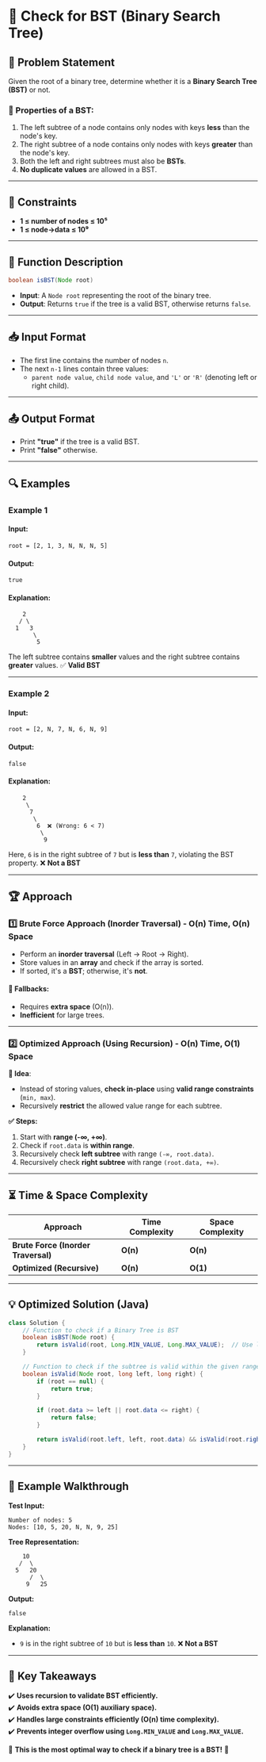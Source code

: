 # 🌳 Check for BST (Binary Search Tree)

## 📌 Problem Statement

Given the root of a binary tree, determine whether it is a **Binary Search Tree (BST)** or not.

### 🔹 Properties of a BST:

1. The left subtree of a node contains only nodes with keys **less** than the node's key.
2. The right subtree of a node contains only nodes with keys **greater** than the node's key.
3. Both the left and right subtrees must also be **BSTs**.
4. **No duplicate values** are allowed in a BST.

---

## 📜 Constraints

- **1 ≤ number of nodes ≤ 10⁵**
- **1 ≤ node->data ≤ 10⁹**

---

## 📝 Function Description

```java
boolean isBST(Node root)
```

- **Input**: A `Node root` representing the root of the binary tree.
- **Output**: Returns `true` if the tree is a valid BST, otherwise returns `false`.

---

## 📥 Input Format

- The first line contains the number of nodes `n`.
- The next `n-1` lines contain three values:
  - `parent node value`, `child node value`, and `'L'` or `'R'` (denoting left or right child).

---

## 📤 Output Format

- Print **"true"** if the tree is a valid BST.
- Print **"false"** otherwise.

---

## 🔍 Examples

### **Example 1**

#### **Input:**

```
root = [2, 1, 3, N, N, N, 5]
```

#### **Output:**

```
true
```

#### **Explanation:**

```
    2
   / \
  1   3
       \
        5
```

The left subtree contains **smaller** values and the right subtree contains **greater** values. ✅ **Valid BST**

---

### **Example 2**

#### **Input:**

```
root = [2, N, 7, N, 6, N, 9]
```

#### **Output:**

```
false
```

#### **Explanation:**

```
    2
     \
      7
       \
        6  ❌ (Wrong: 6 < 7)
         \
          9
```

Here, `6` is in the right subtree of `7` but is **less than** `7`, violating the BST property. ❌ **Not a BST**

---

## 🏆 **Approach**

### **1️⃣ Brute Force Approach (Inorder Traversal) - O(n) Time, O(n) Space**

- Perform an **inorder traversal** (Left → Root → Right).
- Store values in an **array** and check if the array is sorted.
- If sorted, it's a **BST**; otherwise, it's **not**.

#### 🔴 **Fallbacks**:

- Requires **extra space** (O(n)).
- **Inefficient** for large trees.

---

### **2️⃣ Optimized Approach (Using Recursion) - O(n) Time, O(1) Space**

**🔹 Idea**:

- Instead of storing values, **check in-place** using **valid range constraints** (`min, max`).
- Recursively **restrict** the allowed value range for each subtree.

**✅ Steps:**

1. Start with **range (-∞, +∞)**.
2. Check if `root.data` is **within range**.
3. Recursively check **left subtree** with range `(-∞, root.data)`.
4. Recursively check **right subtree** with range `(root.data, +∞)`.

---

## ⏳ Time & Space Complexity

| Approach                            | Time Complexity | Space Complexity |
| ----------------------------------- | --------------- | ---------------- |
| **Brute Force (Inorder Traversal)** | **O(n)**        | **O(n)**         |
| **Optimized (Recursive)**           | **O(n)**        | **O(1)**         |

---

## 💡 **Optimized Solution (Java)**

```java
class Solution {
    // Function to check if a Binary Tree is BST
    boolean isBST(Node root) {
        return isValid(root, Long.MIN_VALUE, Long.MAX_VALUE);  // Use long to avoid integer overflow
    }

    // Function to check if the subtree is valid within the given range
    boolean isValid(Node root, long left, long right) {
        if (root == null) {
            return true;
        }

        if (root.data >= left || root.data <= right) {
            return false;
        }

        return isValid(root.left, left, root.data) && isValid(root.right, root.data, right);
    }
}
```

---

## 🔄 **Example Walkthrough**

**Test Input:**

```
Number of nodes: 5
Nodes: [10, 5, 20, N, N, 9, 25]
```

**Tree Representation:**

```
    10
   /  \
  5   20
      /  \
     9   25
```

**Output:**

```
false
```

**Explanation:**

- `9` is in the right subtree of `10` but is **less than** `10`. ❌ **Not a BST**

---

## 🎯 **Key Takeaways**

✔️ **Uses recursion to validate BST efficiently.**  
✔️ **Avoids extra space (O(1) auxiliary space).**  
✔️ **Handles large constraints efficiently (O(n) time complexity).**  
✔️ **Prevents integer overflow using `Long.MIN_VALUE` and `Long.MAX_VALUE`.**

🚀 **This is the most optimal way to check if a binary tree is a BST!** 🎯
